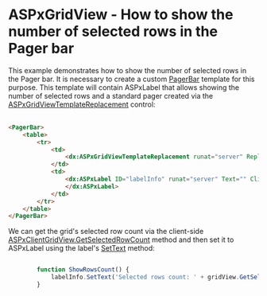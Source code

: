 # ASPxGridView - How to show the number of selected rows in the Pager bar


<p>This example demonstrates how to show the number of selected rows in the Pager bar.  It is necessary to create a custom <a href="http://documentation.devexpress.com/#AspNet/DevExpressWebASPxGridViewGridViewTemplates_PagerBartopic"><u>PagerBar</u></a> template for this purpose. This template will contain ASPxLabel that allows showing the number of selected rows and a standard pager created via the  <a href="http://documentation.devexpress.com/#AspNet/DevExpressWebASPxGridViewASPxGridViewTemplateReplacementMembersTopicAll"><u>ASPxGridViewTemplateReplacement</u></a> control:<u><br />
</u><u><br />
</u>

```aspx
<PagerBar>
	<table>
		<tr>
			<td>
				<dx:ASPxGridViewTemplateReplacement runat="server" ReplacementType="Pager" />
			</td>
			<td>
				<dx:ASPxLabel ID="labelInfo" runat="server" Text="" ClientInstanceName="labelInfo">
				</dx:ASPxLabel>
			</td>
		</tr>
	</table>
</PagerBar>
```

 </p><p>We can get the grid's selected row count via the client-side <a href="http://documentation.devexpress.com/#AspNet/DevExpressWebASPxGridViewScriptsASPxClientGridView_GetSelectedRowCounttopic"><u>ASPxClientGridView.GetSelectedRowCount</u></a> method and then set it to ASPxLabel using the label's <a href="http://documentation.devexpress.com/#AspNet/DevExpressWebASPxEditorsScriptsASPxClientLabel_SetTexttopic"><u>SetText</u></a> method:<br />


```js

        function ShowRowsCount() {
            labelInfo.SetText('Selected rows count: ' + gridView.GetSelectedRowCount());
        } 
```

 </p>

<br/>


